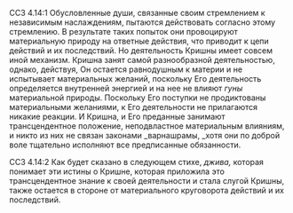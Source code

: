 ССЗ 4.14:1	Обусловленные души, связанные своим стремлением к независимым наслаждениям, пытаются действовать согласно этому стремлению. В результате таких попыток они провоцируют материальную природу на ответные действия, что приводит к цепи действий и их последствий. Но деятельность Кришны имеет совсем иной механизм. Кришна занят самой разнообразной деятельностью, однако, действуя, Он остается равнодушным к материи и не испытывает материальных желаний, поскольку Его деятельность определяется внутренней энергией и на нее не влияют _гуны_ материальной природы. Поскольку Его поступки не продиктованы материальными желаниями, к Его деятельности не прилагаются никакие реакции. И Кришна, и Его преданные занимают трансцендентное положение, неподвластное материальным влияниям, и никто из них не связан законами _варнашрамы, _хотя они по доброй воле тщательно исполняют все предписанные обязанности.

ССЗ 4.14:2	Как будет сказано в следующем стихе, _джива,_ которая понимает эти истины о Кришне, которая приложила это трансцендентное знание к своей деятельности и стала слугой Кришны, также остается в стороне от материального круговорота действий и их последствий.